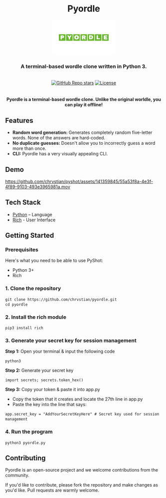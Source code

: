 <div align="center">
  <h1 align="center">Pyordle</h1>
  <img alt="PyShot Logo" src="https://github.com/chrvstian/pyordle/blob/main/.github/logo.png" width="40%" height="40%">
  <h3>A terminal-based wordle clone written in Python 3.</h3>

</div>

<br/>

<div align="center">
  <a href="https://github.com/chrvstian/pyordle/stargazers"><img alt="GitHub Repo stars" src="https://img.shields.io/github/stars/chrvstian/pyordle"></a>
  <a href="https://github.com/chrvstian/pyordle/blob/main/.github/LICENSE"><img alt="License" src="https://img.shields.io/badge/license-AGPLv3-purple"></a>
</div>

<br/>

<div align="center">
<h4> Pyordle is a terminal-based wordle clone. Unlike the original worldle, you can play it offline! </h4>
</div>

## Features

- **Random word generation:** Generates completely random five-letter words. None of the answers are hard-coded.
- **No duplicate guesses:** Doesn't allow you to incorrectly guess a word more than once. 
- **CLI:** Pyordle has a very visually appealing CLI.

## Demo

https://github.com/chrvstian/pyshot/assets/141359845/55a53f8a-4e3f-4f89-9103-493e3965981a.mov

## Tech Stack

- [Python](https://www.python.org/) – Language
- [Rich](https://rich.readthedocs.io/en/stable/introduction.html) - User Interface

## Getting Started

### Prerequisites

Here's what you need to be able to use PyShot:

- Python 3+
- Rich

### 1. Clone the repository

```shell
git clone https://github.com/chrvstian/pyordle.git
cd pyordle
```

### 2. Install the rich module

```shell
pip3 install rich
```

### 3. Generate your secret key for session management

**Step 1:** Open your terminal & input the following code
```shell
python3
```

**Step 2:** Generate your secret key
```shell
import secrets; secrets.token_hex()
```

**Step 3:** Copy your token & paste it into app.py
- Copy the token that it creates and locate the 27th line in app.py
- Paste the key into the line that says:
```shell
app.secret_key = "AddYourSecretKeyHere" # Secret key used for session management
```

### 4. Run the program

```shell
python3 pyordle.py
```
## Contributing

Pyordle is an open-source project and we welcome contributions from the community.

If you'd like to contribute, please fork the repository and make changes as you'd like. Pull requests are warmly welcome.
